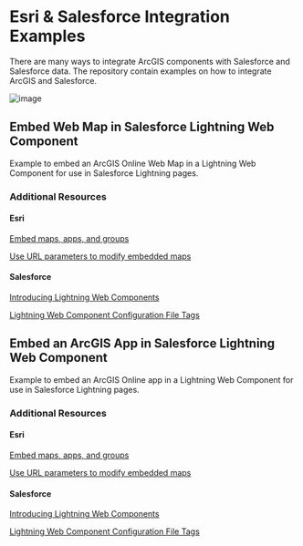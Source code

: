 # Esri & Salesforce Integration Examples

There are many ways to integrate ArcGIS components with Salesforce and Salesforce data. The repository contain examples on how to integrate ArcGIS and Salesforce.

![image](https://user-images.githubusercontent.com/3063562/104955485-4dcb4400-5998-11eb-9980-060f60be978a.png)

## Embed Web Map in Salesforce Lightning Web Component

Example to embed an ArcGIS Online Web Map in a Lightning Web Component for use in Salesforce Lightning pages.

### Additional Resources

#### Esri
[Embed maps, apps, and groups](https://doc.arcgis.com/en/arcgis-online/share-maps/embed-maps-groups.htm)

[Use URL parameters to modify embedded maps](https://doc.arcgis.com/en/arcgis-online/reference/embed-map-parameters.htm)

#### Salesforce
[Introducing Lightning Web Components](https://developer.salesforce.com/docs/component-library/documentation/en/lwc/lwc.get_started_introduction)

[Lightning Web Component Configuration File Tags](https://developer.salesforce.com/docs/component-library/documentation/en/lwc/lwc.reference_configuration_tags)

## Embed an ArcGIS App in Salesforce Lightning Web Component

Example to embed an ArcGIS Online app in a Lightning Web Component for use in Salesforce Lightning pages.

### Additional Resources

#### Esri
[Embed maps, apps, and groups](https://doc.arcgis.com/en/arcgis-online/share-maps/embed-maps-groups.htm)

[Use URL parameters to modify embedded maps](https://doc.arcgis.com/en/arcgis-online/reference/embed-map-parameters.htm)

#### Salesforce
[Introducing Lightning Web Components](https://developer.salesforce.com/docs/component-library/documentation/en/lwc/lwc.get_started_introduction)

[Lightning Web Component Configuration File Tags](https://developer.salesforce.com/docs/component-library/documentation/en/lwc/lwc.reference_configuration_tags)

